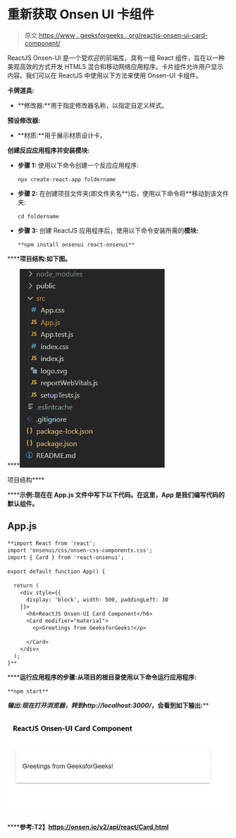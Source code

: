 # 重新获取 Onsen UI 卡组件

> 原文:[https://www . geeksforgeeks . org/reactjs-onsen-ui-card-component/](https://www.geeksforgeeks.org/reactjs-onsen-ui-card-component/)

ReactJS Onsen-UI 是一个受欢迎的前端库，具有一组 React 组件，旨在以一种美观高效的方式开发 HTML5 混合和移动网络应用程序。卡片组件允许用户显示内容。我们可以在 ReactJS 中使用以下方法来使用 Onsen-UI 卡组件。

**卡牌道具:**

*   **修改器:**用于指定修改器名称，以指定自定义样式。

**预设修改器:**

*   **材质:**用于展示材质设计卡。

**创建反应应用程序并安装模块:**

*   **步骤 1:** 使用以下命令创建一个反应应用程序:

    ```
    npx create-react-app foldername
    ```

*   **步骤 2:** 在创建项目文件夹(即文件夹名**)后，使用以下命令将**移动到该文件夹:

    ```
    cd foldername
    ```

*   **步骤 3:** 创建 ReactJS 应用程序后，使用以下命令安装所需的****模块:****

    ```
    **npm install onsenui react-onsenui** 
    ```

******项目结构:**如下图。****

****![](img/f04ae0d8b722a9fff0bd9bd138b29c23.png)

项目结构**** 

******示例:**现在在 **App.js** 文件中写下以下代码。在这里，App 是我们编写代码的默认组件。****

## ****App.js****

```
**import React from 'react';
import 'onsenui/css/onsen-css-components.css';
import { Card } from 'react-onsenui';

export default function App() {

  return (
    <div style={{
      display: 'block', width: 500, paddingLeft: 30
    }}>
      <h6>ReactJS Onsen-UI Card Component</h6>
      <Card modifier="material">
        <p>Greetings from GeeksforGeeks!</p>

      </Card>
    </div>
  );
}**
```

******运行应用程序的步骤:**从项目的根目录使用以下命令运行应用程序:****

```
**npm start**
```

******输出:**现在打开浏览器，转到***http://localhost:3000/***，会看到如下输出:****

****![](img/14eedad223453d0881a04e15aa864082.png)****

******参考:**T2】https://onsen.io/v2/api/react/Card.html****